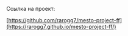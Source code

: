 Ссылка на проект:

[https://github.com/rarogg7/mesto-project-ff](https://rarogg7.github.io/mesto-project-ff/)
